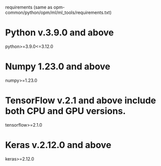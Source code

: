 requirements (same as opm-common/python/opm/ml/ml_tools/requirements.txt)

# Python v.3.9.0 and above
python>=3.9.0<=3.12.0

# Numpy 1.23.0 and above
numpy>=1.23.0

# TensorFlow v.2.1 and above include both CPU and GPU versions.
tensorflow>=2.1.0

# Keras v.2.12.0 and above
keras>=2.12.0
